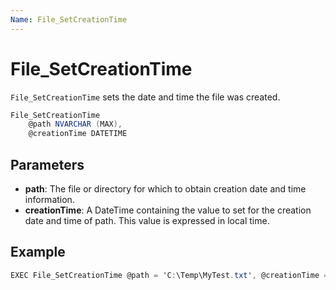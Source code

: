 ```yaml
---
Name: File_SetCreationTime
---
```


# File_SetCreationTime

`File_SetCreationTime` sets the date and time the file was created.

```csharp
File_SetCreationTime
	@path NVARCHAR (MAX),
	@creationTime DATETIME
```

## Parameters

 - **path**: The file or directory for which to obtain creation date and time information.
 - **creationTime**: A DateTime containing the value to set for the creation date and time of path. This value is expressed in local time.

## Example

```csharp
EXEC File_SetCreationTime @path = 'C:\Temp\MyTest.txt', @creationTime = '2018-12-05'
```

